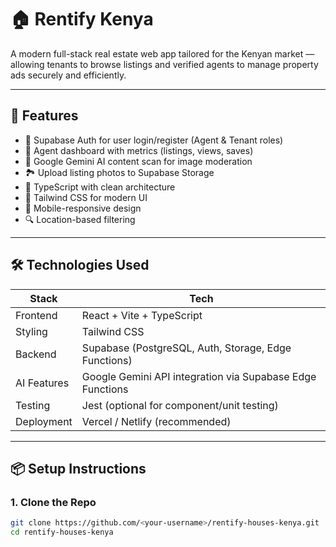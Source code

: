 # 🏠 Rentify Kenya

A modern full-stack real estate web app tailored for the Kenyan market — allowing tenants to browse listings and verified agents to manage property ads securely and efficiently.

---

## 🚀 Features

- 🔐 Supabase Auth for user login/register (Agent & Tenant roles)
- 🏢 Agent dashboard with metrics (listings, views, saves)
- 🧠 Google Gemini AI content scan for image moderation
- 🏞 Upload listing photos to Supabase Storage
- 🧪 TypeScript with clean architecture
- 🎨 Tailwind CSS for modern UI
- 📱 Mobile-responsive design
- 🔍 Location-based filtering

---

## 🛠️ Technologies Used

| Stack        | Tech                                                                 |
|--------------|----------------------------------------------------------------------|
| Frontend     | React + Vite + TypeScript                                            |
| Styling      | Tailwind CSS                                                         |
| Backend      | Supabase (PostgreSQL, Auth, Storage, Edge Functions)                |
| AI Features  | Google Gemini API integration via Supabase Edge Functions           |
| Testing      | Jest (optional for component/unit testing)                           |
| Deployment   | Vercel / Netlify (recommended)                                       |

---

## 📦 Setup Instructions

### 1. Clone the Repo

```bash
git clone https://github.com/<your-username>/rentify-houses-kenya.git
cd rentify-houses-kenya
